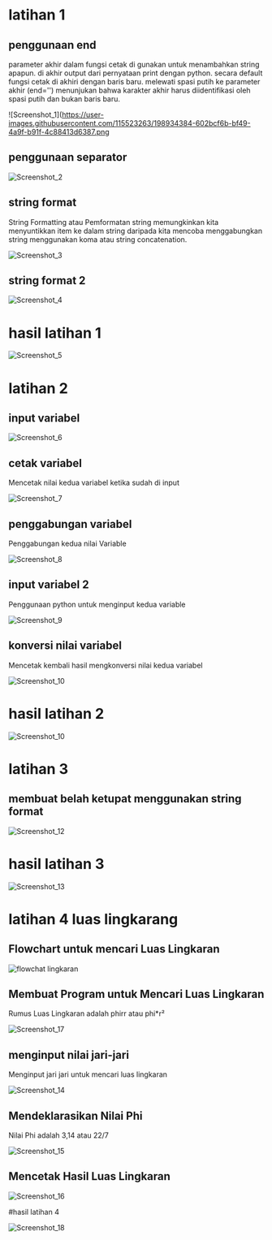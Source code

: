 # latihan 1
## penggunaan end 

parameter akhir dalam fungsi cetak di gunakan untuk menambahkan string apapun. di akhir output dari pernyataan print dengan python. secara default fungsi cetak di akhiri dengan baris baru. melewati spasi putih ke parameter akhir (end='') menunjukan bahwa karakter akhir harus diidentifikasi oleh spasi putih dan bukan baris baru.

![Screenshot_1](https://user-images.githubusercontent.com/115523263/198934384-602bcf6b-bf49-4a9f-b91f-4c88413d6387.png
    
## penggunaan separator

![Screenshot_2](https://user-images.githubusercontent.com/115523263/198934566-823b4137-a911-424d-8a46-99b05d76ad33.png)

## string format

String Formatting atau Pemformatan string memungkinkan kita menyuntikkan item ke dalam string daripada kita mencoba menggabungkan string menggunakan koma atau string concatenation.

![Screenshot_3](https://user-images.githubusercontent.com/115523263/198934845-7a8ad62e-6473-413f-92c8-d24e7622876f.png)

## string format 2

![Screenshot_4](https://user-images.githubusercontent.com/115523263/198935030-95d67279-a221-4d24-93c1-09de54e3817d.png)

# hasil latihan 1

![Screenshot_5](https://user-images.githubusercontent.com/115523263/198937808-eb4735a0-b23d-4520-b898-95bc7f3686ba.png)

# latihan 2

## input variabel

![Screenshot_6](https://user-images.githubusercontent.com/115523263/198938088-17c6278b-5963-450d-a280-190c06c61e03.png)

## cetak variabel

Mencetak nilai kedua variabel ketika sudah di input

![Screenshot_7](https://user-images.githubusercontent.com/115523263/198938258-9387203f-fd99-474a-ad68-bd351da6d72c.png)

## penggabungan variabel

Penggabungan kedua nilai Variable

![Screenshot_8](https://user-images.githubusercontent.com/115523263/198938499-02ca429c-2cb1-43ba-8b59-c36b390154ec.png)

## input variabel 2

Penggunaan python untuk menginput kedua variable

![Screenshot_9](https://user-images.githubusercontent.com/115523263/198938615-1e92a8c4-fd3f-4015-9f0e-9b00823e32ff.png)

## konversi nilai variabel

Mencetak kembali hasil mengkonversi nilai kedua variabel

![Screenshot_10](https://user-images.githubusercontent.com/115523263/198938802-4f207bc6-394d-44ca-abd6-2f6563be02cf.png)

# hasil latihan 2

![Screenshot_10](https://user-images.githubusercontent.com/115523263/198939000-efceabae-deee-46cc-a19c-9d963984ca49.png)

# latihan 3

## membuat belah ketupat menggunakan string format

![Screenshot_12](https://user-images.githubusercontent.com/115523263/198939224-66f610ac-78f3-4ffe-b35e-b009f5ec6c38.png)

# hasil latihan 3

![Screenshot_13](https://user-images.githubusercontent.com/115523263/198939321-f01fc9b0-299d-401d-bba9-37aa4d364d85.png)

# latihan 4 luas lingkarang
## Flowchart untuk mencari Luas Lingkaran

![flowchat lingkaran](https://user-images.githubusercontent.com/115523263/198827073-854f9f41-7377-427f-a225-4c4987908827.jpg)

## Membuat Program untuk Mencari Luas Lingkaran
Rumus Luas Lingkaran adalah phirr atau phi*r²

![Screenshot_17](https://user-images.githubusercontent.com/115523263/198940791-8650093f-d6d0-48ea-90b2-01cda2ddb465.png)

## menginput nilai jari-jari
Menginput jari jari untuk mencari luas lingkaran

![Screenshot_14](https://user-images.githubusercontent.com/115523263/198940293-a6e77b9d-13a9-47cd-ae63-a1a2e81cbf89.png)

## Mendeklarasikan Nilai Phi
Nilai Phi adalah 3,14 atau 22/7

![Screenshot_15](https://user-images.githubusercontent.com/115523263/198940560-791ca816-fa4d-4281-9ecf-0c7a78a4512f.png)

## Mencetak Hasil Luas Lingkaran

![Screenshot_16](https://user-images.githubusercontent.com/115523263/198940647-3350bb97-ea88-4a20-aa94-7aab47312b44.png)

#hasil latihan 4

![Screenshot_18](https://user-images.githubusercontent.com/115523263/198940983-686f1faf-e6a8-4a79-a2a4-ed12341a0209.png)
